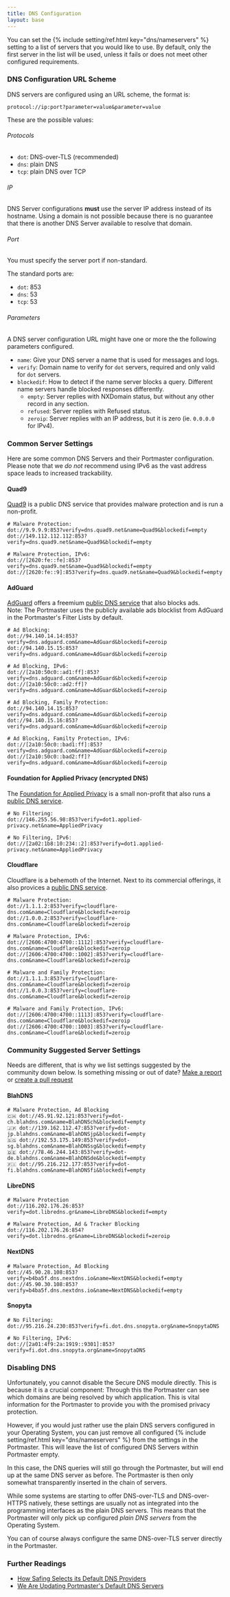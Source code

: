 ```yaml
---
title: DNS Configuration
layout: base
---
```



You can set the {% include setting/ref.html key="dns/nameservers" %} setting to a list of servers that you would like to use.
By default, only the first server in the list will be used, unless it fails or does not meet other configured requirements.

### DNS Configuration URL Scheme

DNS servers are configured using an URL scheme, the format is:

```plain
protocol://ip:port?parameter=value&parameter=value
```

These are the possible values:

###### Protocols

  - `dot`: DNS-over-TLS (recommended)
  - `dns`: plain DNS
  - `tcp`: plain DNS over TCP

###### IP

DNS Server configurations **must** use the server IP address instead of its hostname. Using a domain is not possible because there is no guarantee that there is another DNS Server available to resolve that domain.

###### Port

You must specify the server port if non-standard.

The standard ports are:

  - `dot`: 853
  - `dns`: 53
  - `tcp`: 53

###### Parameters

A DNS server configuration URL might have one or more the the following parameters configured.

- `name`: Give your DNS server a name that is used for messages and logs.
- `verify`: Domain name to verify for `dot` servers, required and only valid for `dot` servers.
- `blockedif`: How to detect if the name server blocks a query. Different name servers handle blocked responses differently.
  - `empty`: Server replies with NXDomain status, but without any other record in any section.
  - `refused`: Server replies with Refused status.
  - `zeroip`: Server replies with an IP address, but it is zero (ie. `0.0.0.0` for IPv4).

### Common Server Settings

Here are some common DNS Servers and their Portmaster configuration. Please note that we _do not_ recommend using IPv6 as the vast address space leads to increased trackability.

#### Quad9

[Quad9](https://quad9.org/) is a public DNS service that provides malware protection and is run a non-profit.

```
# Malware Protection:
dot://9.9.9.9:853?verify=dns.quad9.net&name=Quad9&blockedif=empty
dot://149.112.112.112:853?verify=dns.quad9.net&name=Quad9&blockedif=empty

# Malware Protection, IPv6:
dot://[2620:fe::fe]:853?verify=dns.quad9.net&name=Quad9&blockedif=empty
dot://[2620:fe::9]:853?verify=dns.quad9.net&name=Quad9&blockedif=empty
```

#### AdGuard

[AdGuard](https://adguard.com/) offers a freemium [public DNS service](https://adguard.com/en/adguard-dns/overview.html) that also blocks ads.  
Note: The Portmaster uses the publicly available ads blocklist from AdGuard in the Portmaster's Filter Lists by default.

```
# Ad Blocking:
dot://94.140.14.14:853?verify=dns.adguard.com&name=AdGuard&blockedif=zeroip
dot://94.140.15.15:853?verify=dns.adguard.com&name=AdGuard&blockedif=zeroip

# Ad Blocking, IPv6:
dot://[2a10:50c0::ad1:ff]:853?verify=dns.adguard.com&name=AdGuard&blockedif=zeroip
dot://[2a10:50c0::ad2:ff]?verify=dns.adguard.com&name=AdGuard&blockedif=zeroip

# Ad Blocking, Family Protection:
dot://94.140.14.15:853?verify=dns.adguard.com&name=AdGuard&blockedif=zeroip
dot://94.140.15.16:853?verify=dns.adguard.com&name=AdGuard&blockedif=zeroip

# Ad Blocking, Familty Protection, IPv6:
dot://[2a10:50c0::bad1:ff]:853?verify=dns.adguard.com&name=AdGuard&blockedif=zeroip
dot://[2a10:50c0::bad2:ff]?verify=dns.adguard.com&name=AdGuard&blockedif=zeroip
```

#### Foundation for Applied Privacy (encrypted DNS)

The [Foundation for Applied Privacy](https://applied-privacy.net/) is a small non-profit that also runs a [public DNS service](https://applied-privacy.net/services/dns/).

```
# No Filtering:
dot://146.255.56.98:853?verify=dot1.applied-privacy.net&name=AppliedPrivacy

# No Filtering, IPv6:
dot://[2a02:1b8:10:234::2]:853?verify=dot1.applied-privacy.net&name=AppliedPrivacy
```

#### Cloudflare

Cloudflare is a behemoth of the Internet. Next to its commercial offerings, it also provices a [public DNS service](https://1.1.1.1/dns/).

```
# Malware Protection:
dot://1.1.1.2:853?verify=cloudflare-dns.com&name=Cloudflare&blockedif=zeroip
dot://1.0.0.2:853?verify=cloudflare-dns.com&name=Cloudflare&blockedif=zeroip

# Malware Protection, IPv6:
dot://[2606:4700:4700::1112]:853?verify=cloudflare-dns.com&name=Cloudflare&blockedif=zeroip
dot://[2606:4700:4700::1002]:853?verify=cloudflare-dns.com&name=Cloudflare&blockedif=zeroip

# Malware and Family Protection:
dot://1.1.1.3:853?verify=cloudflare-dns.com&name=Cloudflare&blockedif=zeroip
dot://1.0.0.3:853?verify=cloudflare-dns.com&name=Cloudflare&blockedif=zeroip

# Malware and Family Protection, IPv6:
dot://[2606:4700:4700::1113]:853?verify=cloudflare-dns.com&name=Cloudflare&blockedif=zeroip
dot://[2606:4700:4700::1003]:853?verify=cloudflare-dns.com&name=Cloudflare&blockedif=zeroip
```

### Community Suggested Server Settings

Needs are different, that is why we list settings suggested by the community down below. Is something missing or out of date? [Make a report](https://github.com/safing/docs/issues/new?assignees=&labels=suggestion&template=suggest-feature.md) or [create a pull request](https://github.com/safing/docs)

#### BlahDNS [](https://blahdns.com/)

```
# Malware Protection, Ad Blocking
🇨🇭 dot://45.91.92.121:853?verify=dot-ch.blahdns.com&name=BlahDNSch&blockedif=empty
🇯🇵 dot://139.162.112.47:853?verify=dot-jp.blahdns.com&name=BlahDNSjp&blockedif=empty
🇸🇬 dot://192.53.175.149:853?verify=dot-sg.blahdns.com&name=BlahDNSsg&blockedif=empty
🇩🇪 dot://78.46.244.143:853?verify=dot-de.blahdns.com&name=BlahDNSde&blockedif=empty
🇫🇮 dot://95.216.212.177:853?verify=dot-fi.blahdns.com&name=BlahDNSfi&blockedif=empty
```

#### LibreDNS [](https://libredns.gr/)

```
# Malware Protection
dot://116.202.176.26:853?verify=dot.libredns.gr&name=LibreDNS&blockedif=empty

# Malware Protection, Ad & Tracker Blocking
dot://116.202.176.26:854?verify=dot.libredns.gr&name=LibreDNS&blockedif=zeroip
```

#### NextDNS [](https://www.nextdns.io/)

```
# Malware Protection, Ad Blocking
dot://45.90.28.108:853?verify=b4ba5f.dns.nextdns.io&name=NextDNS&blockedif=empty
dot://45.90.30.108:853?verify=b4ba5f.dns.nextdns.io&name=NextDNS&blockedif=empty
```

#### Snopyta [](https://snopyta.org/service/dns/index.html)

```
# No Filtering:
dot://95.216.24.230:853?verify=fi.dot.dns.snopyta.org&name=SnopytaDNS

# No Filtering, IPv6:
dot://[2a01:4f9:2a:1919::9301]:853?verify=fi.dot.dns.snopyta.org&name=SnopytaDNS
```

### Disabling DNS

Unfortunately, you cannot disable the Secure DNS module directly.
This is because it is a crucial component:
Through this the Portmaster can see which domains are being resolved by which application.
This is vital information for the Portmaster to provide you with the promised privacy protection.

However, if you would just rather use the plain DNS servers configured in your Operating System,
you can just remove all configured {% include setting/ref.html key="dns/nameservers" %} from the settings in the Portmaster.
This will leave the list of configured DNS Servers within Portmaster empty.

In this case, the DNS queries will still go through the Portmaster, but will end up at the same DNS server as before.
The Portmaster is then only somewhat transparently inserted in the chain of servers.

While some systems are starting to offer DNS-over-TLS and DNS-over-HTTPS natively,
these settings are usually not as integrated into the programming interfaces as the plain DNS servers.
This means that the Portmaster will only pick up configured _plain DNS servers_ from the Operating System.

You can of course always configure the same DNS-over-TLS server directly in the Portmaster.

### Further Readings

- [How Safing Selects its Default DNS Providers](https://safing.io/blog/2020/07/07/how-safing-selects-its-default-dns-providers/)
- [We Are Updating Portmaster's Default DNS Servers](https://safing.io/blog/2020/07/07/we-are-updating-portmasters-default-dns-servers/)
